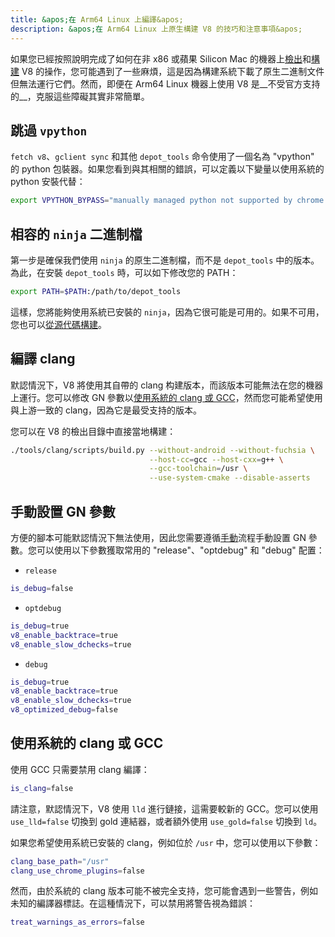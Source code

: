 ```yaml
---
title: &apos;在 Arm64 Linux 上編譯&apos;
description: &apos;在 Arm64 Linux 上原生構建 V8 的技巧和注意事項&apos;
---
```

如果您已經按照說明完成了如何在非 x86 或蘋果 Silicon Mac 的機器上[檢出](/docs/source-code)和[構建](/docs/build-gn) V8 的操作，您可能遇到了一些麻煩，這是因為構建系統下載了原生二進制文件但無法運行它們。然而，即便在 Arm64 Linux 機器上使用 V8 是__不受官方支持的__，克服這些障礙其實非常簡單。

## 跳過 `vpython`

`fetch v8`、`gclient sync` 和其他 `depot_tools` 命令使用了一個名為 "vpython" 的 python 包裝器。如果您看到與其相關的錯誤，可以定義以下變量以使用系統的 python 安裝代替：

```bash
export VPYTHON_BYPASS="manually managed python not supported by chrome operations"
```

## 相容的 `ninja` 二進制檔

第一步是確保我們使用 `ninja` 的原生二進制檔，而不是 `depot_tools` 中的版本。為此，在安裝 `depot_tools` 時，可以如下修改您的 PATH：

```bash
export PATH=$PATH:/path/to/depot_tools
```

這樣，您將能夠使用系統已安裝的 `ninja`，因為它很可能是可用的。如果不可用，您也可以[從源代碼構建](https://github.com/ninja-build/ninja#building-ninja-itself)。

## 編譯 clang

默認情況下，V8 將使用其自帶的 clang 构建版本，而該版本可能無法在您的機器上運行。您可以修改 GN 參數以[使用系統的 clang 或 GCC](#system_clang_gcc)，然而您可能希望使用與上游一致的 clang，因為它是最受支持的版本。

您可以在 V8 的檢出目錄中直接當地構建：

```bash
./tools/clang/scripts/build.py --without-android --without-fuchsia \
                               --host-cc=gcc --host-cxx=g++ \
                               --gcc-toolchain=/usr \
                               --use-system-cmake --disable-asserts
```

## 手動設置 GN 參數

方便的腳本可能默認情況下無法使用，因此您需要遵循[手動](/docs/build-gn#gn)流程手動設置 GN 參數。您可以使用以下參數獲取常用的 "release"、"optdebug" 和 "debug" 配置：

- `release`

```bash
is_debug=false
```

- `optdebug`

```bash
is_debug=true
v8_enable_backtrace=true
v8_enable_slow_dchecks=true
```

- `debug`

```bash
is_debug=true
v8_enable_backtrace=true
v8_enable_slow_dchecks=true
v8_optimized_debug=false
```

## 使用系統的 clang 或 GCC

使用 GCC 只需要禁用 clang 編譯：

```bash
is_clang=false
```

請注意，默認情況下，V8 使用 `lld` 進行鏈接，這需要較新的 GCC。您可以使用 `use_lld=false` 切換到 gold 連結器，或者額外使用 `use_gold=false` 切換到 `ld`。

如果您希望使用系統已安裝的 clang，例如位於 `/usr` 中，您可以使用以下參數：

```bash
clang_base_path="/usr"
clang_use_chrome_plugins=false
```

然而，由於系統的 clang 版本可能不被完全支持，您可能會遇到一些警告，例如未知的編譯器標誌。在這種情況下，可以禁用將警告視為錯誤：

```bash
treat_warnings_as_errors=false
```

